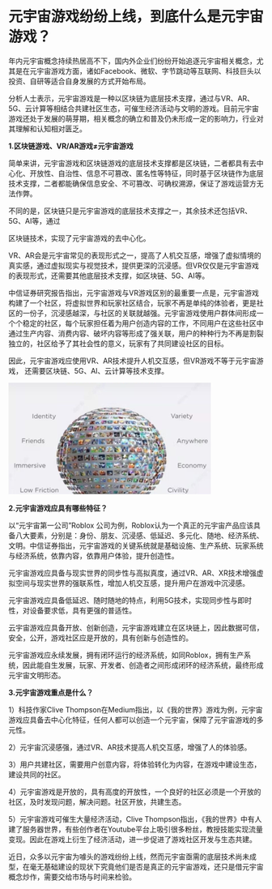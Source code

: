 # 元宇宙游戏纷纷上线，到底什么是元宇宙游戏？



年内元宇宙概念持续热居高不下，国内外企业们纷纷开始追逐元宇宙相关概念，尤其是在元宇宙游戏方面，诸如Facebook、微软、字节跳动等互联网、科技巨头以投资、自研等适合自身发展的方式开始布局。

分析人士表示，元宇宙游戏是一种以区块链为底层技术支撑，通过与VR、AR、5G、云计算等相结合共建社区生态，可催生经济活动与文明的游戏。目前元宇宙游戏还处于发展的萌芽期，相关概念的确立和普及仍未形成一定的影响力，行业对其理解和认知相对匮乏。

**1.区块链游戏、VR/AR游戏≠元宇宙游戏**

简单来讲，元宇宙游戏和区块链游戏的底层技术支撑都是区块链，二者都具有去中心化、开放性、自治性、信息不可篡改、匿名性等特征，同时基于区块链作为底层技术支撑，二者都能确保信息安全、不可篡改、可确权溯源，保证了游戏运营方无法作弊。

不同的是，区块链只是元宇宙游戏的底层技术支撑之一，其余技术还包括VR、5G、AI等，通过

区块链技术，实现了元宇宙游戏的去中心化。

VR、AR会是元宇宙常见的表现形式之一，提高了人机交互感，增强了虚拟情境的真实感，通过虚拟现实与视觉技术，提供更深的沉浸感。但VR仅仅是元宇宙游戏的表现形式，还需要其他底层技术支撑，如区块链、5G、AI等。

中信证券研究报告指出，元宇宙游戏与VR游戏区别的最重要一点是，元宇宙游戏构建了一个社区，将虚拟世界和玩家社区结合，玩家不再是单纯的体验者，更是社区的一份子，沉浸感越深，与社区的关联就越强。元宇宙游戏使用户群体间形成一个个稳定的社区，每个玩家担任着为用户创造内容的工作，不同用户在这些社区中通过生产内容、消费内容、破坏内容等形成了强关联，用户的种种行为不再是割裂独立的，社区给予了其社会性的意义，玩家有了共同建设社区的目标。

因此，元宇宙游戏应使用VR、AR技术提升人机交互感，但VR游戏不等于元宇宙游戏， 还需要区块链、5G、AI、云计算等技术支撑。



![smsyyzyx.img](shs.png)



**2.元宇宙游戏应具有哪些特征？**

以“元宇宙第一公司”Roblox 公司为例，Roblox认为一个真正的元宇宙产品应该具备八大要素，分别是：身份、朋友、沉浸感、低延迟、多元化、随地、经济系统、文明。中信证券指出，元宇宙游戏的关键系统就是基础设施、生产系统、玩家系统与经济系统，依靠内容，依靠用户体验，提升创造性。

元宇宙游戏应具备与现实世界的同步性与高拟真度，通过VR、AR、XR技术增强虚拟空间与现实世界的强联系性，增加人机交互感，提升用户在游戏中沉浸感。

元宇宙游戏应具备低延迟、随时随地的特点，利用5G技术，实现同步性与即时性，对设备要求低，具有更强的普适性。

云宇宙游戏应具备开放、创新创造，元宇宙游戏建立在区块链上，因此数据可信，安全，公开，游戏社区应是开放的，具有创新与创造性的。

元宇宙游戏应永续发展，拥有闭环运行的经济系统，如同Roblox，拥有生产系统，因此能自生发展，玩家、开发者、创造者之间形成闭环的经济系统，最终形成元宇宙文明形态。

**3.元宇宙游戏重点是什么？**

1）科技作家Clive Thompson在Medium指出，以《我的世界》游戏为例，元宇宙游戏应具备去中心化特征，任何人都可以创造一个元宇宙，保障了元宇宙游戏的多元性。

2）元宇宙沉浸感强，通过VR、AR技术提高人机交互感，增强了人的体验感。

3）用户共建社区，需要用户创意内容，将体验转化为内容，在游戏中建设生态，建设共同的社区。

4）元宇宙游戏是开放的，具有高度的开放性，一个良好的社区必须是一个开放的社区，及时发现问题，解决问题。社区开放，共建生态。

5）元宇宙游戏可催生大量经济活动，Clive Thompson指出，《我的世界》中有人建了服务器世界，有些创作者在Youtube平台上吸引很多粉丝，教授技能实现流量变现。因此在游戏上衍生了经济活动，进一步促进了游戏社区开发与生态共建。

近日，众多以元宇宙为噱头的游戏纷纷上线，然而元宇宙亟需的底层技术尚未成型，在毫无基础建设的现状下究竟他们是否是真正的元宇宙游戏，还只是借元宇宙概念炒作，需要交给市场与时间来检验。
